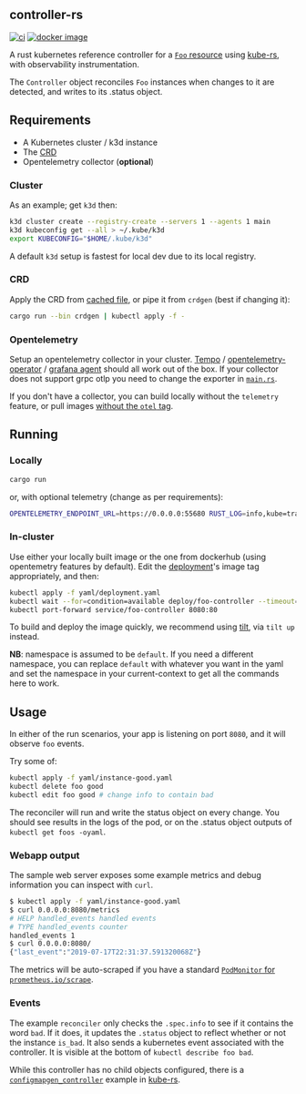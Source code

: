 ## controller-rs
[![ci](https://github.com/kube-rs/controller-rs/actions/workflows/ci.yml/badge.svg)](https://github.com/kube-rs/controller-rs/actions/workflows/ci.yml)
[![docker image](https://img.shields.io/docker/pulls/clux/controller.svg)](
https://hub.docker.com/r/clux/controller/tags/)

A rust kubernetes reference controller for a [`Foo` resource](https://github.com/kube-rs/controller-rs/blob/master/yaml/foo-crd.yaml) using [kube-rs](https://github.com/kube-rs/kube-rs/), with observability instrumentation.

The `Controller` object reconciles `Foo` instances when changes to it are detected, and writes to its .status object.

## Requirements
- A Kubernetes cluster / k3d instance
- The [CRD](./yaml/foo-crd.yaml)
- Opentelemetry collector (**optional**)

### Cluster
As an example; get `k3d` then:

```sh
k3d cluster create --registry-create --servers 1 --agents 1 main
k3d kubeconfig get --all > ~/.kube/k3d
export KUBECONFIG="$HOME/.kube/k3d"
```

A default `k3d` setup is fastest for local dev due to its local registry.

### CRD
Apply the CRD from [cached file](./yaml/foo-crd.yaml), or pipe it from `crdgen` (best if changing it):

```sh
cargo run --bin crdgen | kubectl apply -f -
```

### Opentelemetry
Setup an opentelemetry collector in your cluster. [Tempo](https://github.com/grafana/helm-charts/tree/main/charts/tempo) / [opentelemetry-operator](https://github.com/open-telemetry/opentelemetry-helm-charts/tree/main/charts/opentelemetry-operator) / [grafana agent](https://github.com/grafana/helm-charts/tree/main/charts/agent-operator) should all work out of the box. If your collector does not support grpc otlp you need to change the exporter in [`main.rs`](./src/main.rs).

If you don't have a collector, you can build locally without the `telemetry` feature, or pull images [without the `otel` tag](https://hub.docker.com/r/clux/controller/tags/).

## Running

### Locally

```sh
cargo run
```

or, with optional telemetry (change as per requirements):

```sh
OPENTELEMETRY_ENDPOINT_URL=https://0.0.0.0:55680 RUST_LOG=info,kube=trace,controller=debug cargo run --features=telemetry
```

### In-cluster
Use either your locally built image or the one from dockerhub (using opentemetry features by default). Edit the [deployment](./yaml/deployment.yaml)'s image tag appropriately, and then:

```sh
kubectl apply -f yaml/deployment.yaml
kubectl wait --for=condition=available deploy/foo-controller --timeout=20s
kubectl port-forward service/foo-controller 8080:80
```

To build and deploy the image quickly, we recommend using [tilt](https://tilt.dev/), via `tilt up` instead.

**NB**: namespace is assumed to be `default`. If you need a different namespace, you can replace `default` with whatever you want in the yaml and set the namespace in your current-context to get all the commands here to work.

## Usage
In either of the run scenarios, your app is listening on port `8080`, and it will observe `foo` events.

Try some of:

```sh
kubectl apply -f yaml/instance-good.yaml
kubectl delete foo good
kubectl edit foo good # change info to contain bad
```

The reconciler will run and write the status object on every change. You should see results in the logs of the pod, or on the .status object outputs of `kubectl get foos -oyaml`.

### Webapp output
The sample web server exposes some example metrics and debug information you can inspect with `curl`.

```sh
$ kubectl apply -f yaml/instance-good.yaml
$ curl 0.0.0.0:8080/metrics
# HELP handled_events handled events
# TYPE handled_events counter
handled_events 1
$ curl 0.0.0.0:8080/
{"last_event":"2019-07-17T22:31:37.591320068Z"}
```

The metrics will be auto-scraped if you have a standard [`PodMonitor` for `prometheus.io/scrape`](https://github.com/prometheus-community/helm-charts/blob/b69e89e73326e8b504102a75d668dc4351fcdb78/charts/prometheus/values.yaml#L1608-L1650).

### Events
The example `reconciler` only checks the `.spec.info` to see if it contains the word `bad`. If it does, it updates the `.status` object to reflect whether or not the instance `is_bad`. It also sends a kubernetes event associated with the controller. It is visible at the bottom of `kubectl describe foo bad`.

While this controller has no child objects configured, there is a [`configmapgen_controller`](https://github.com/kube-rs/kube-rs/blob/master/examples/configmapgen_controller.rs) example in [kube-rs](https://github.com/kube-rs/kube-rs/).
